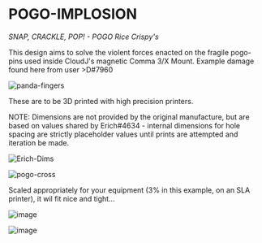 # POGO-IMPLOSION 
_SNAP, CRACKLE, POP! - POGO Rice Crispy's_

This design aims to solve the violent forces enacted on the fragile pogo-pins used inside CloudJ's magnetic Comma 3/X Mount. Example damage found here from user >D#7960

![panda-fingers](https://github.com/C0mpl3t3N00b/POGO-IMPLOSION/assets/70859798/7f60c8eb-3f6e-4c72-af8a-8fb1f97d415f)

These are to be 3D printed with high precision printers.

NOTE: Dimensions are not provided by the original manufacture, but are based on values shared by Erich#4634 - internal dimensions for hole spacing are strictly placeholder values until prints are attempted and iteration be made.

![Erich-Dims](https://github.com/C0mpl3t3N00b/POGO-IMPLOSION/assets/70859798/986200f5-0005-43a7-ab07-fcc2b44988d2)

![pogo-cross](https://github.com/C0mpl3t3N00b/POGO-IMPLOSION/assets/70859798/1e016db2-3fe0-4bdb-8511-21e2ef557765)

Scaled appropriately for your equipment (3% in this example, on an SLA printer), it wil fit nice and tight...

![image](https://github.com/ErichMoraga/POGO-IMPLOSION/assets/33645296/62df855a-c0e7-4c37-90df-cfdb7c4c9848)

![image](https://github.com/ErichMoraga/POGO-IMPLOSION/assets/33645296/07f6ab96-fcad-4333-8f38-f64cc402ab3a)
